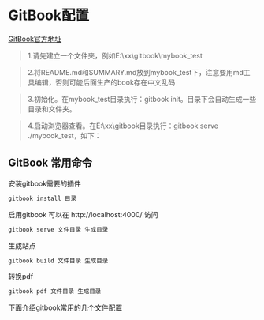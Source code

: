 # GitBook配置

[GitBook官方地址](https://www.gitbook.com)

>1.请先建立一个文件夹，例如E:\xx\gitbook\mybook_test

>2.将README.md和SUMMARY.md放到mybook_test下，注意要用md工具编辑，否则可能后面生产的book存在中文乱码

>3.初始化。在mybook_test目录执行：gitbook init。目录下会自动生成一些目录和文件夹。

>4.启动浏览器查看。在E:\xx\gitbook目录执行：gitbook serve ./mybook_test，如下：


## GitBook 常用命令

安装gitbook需要的插件
``` bash
gitbook install 目录

```

启用gitbook 可以在 http://localhost:4000/ 访问
``` bash
gitbook serve 文件目录 生成目录

```

生成站点
``` bash
gitbook build 文件目录 生成目录

```

转换pdf
``` bash
gitbook pdf 文件目录 生成目录

```

下面介绍gitbook常用的几个文件配置